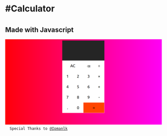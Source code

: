 <ins><h1>#Calculator<h1></ins>
<h2>Made with Javascript</h2>
<img src="xpang.png" alt="Preview_Image">
<code>
  Special Thanks to <a href="https://github.com/ipmanlk" target="_blank">@Ipmanlk<a>
  </code>
